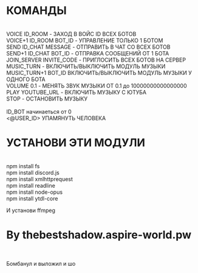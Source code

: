 <h1>КОМАНДЫ</h1><br/>
VOICE ID_ROOM - ЗАХОД В ВОЙС ID ВСЕХ БОТОВ <br/>
VOICE+1 ID_ROOM BOT_ID - УПРАВЛЕНИЕ ТОЛЬКО 1 БОТОМ<br/>
SEND ID_CHAT MESSAGE - ОТПРАВИТЬ В ЧАТ СО ВСЕХ БОТОВ<br/>
SEND+1 ID_CHAT BOT_ID - ОТПРАВКА СООБЩЕНИЙ ОТ 1 БОТА<br/>
JOIN_SERVER INVITE_CODE - ПРИГЛОСИТЬ ВСЕХ БОТОВ НА СЕРВЕР<br/>
MUSIC_TURN - ВКЛЮЧИТЬ/ВЫКЛЮЧИТЬ МОДУЛЬ МУЗЫКИ<br/>
MUSIC_TURN+1 BOT_ID ВКЛЮЧИТЬ/ВЫКЛЮЧИТЬ МОДУЛЬ МУЗЫКИ У ОДНОГО БОТА<br/>
VOLUME 0.1 - МЕНЯТЬ ЗВУК МУЗЫКИ ОТ 0.1 до 10000000000000000<br/>
PLAY YOUTUBE_URL - ВКЛЮЧИТЬ МУЗЫКУ С ЮТУБА<br/>
STOP - ОСТАНОВИТЬ МУЗЫКУ<br/>
<h1ПРОЧАЯ_ХУЙНЯ</h1><br/>
ID_BOT начинаеться от 0<br/>
<@USER_ID> УПАМЯНУТЬ ЧЕЛОВЕКА<br/>

<h1>УСТАНОВИ ЭТИ МОДУЛИ</h1><br/>
npm install fs<br/>
npm install discord.js<br/>
npm install xmlhttprequest<br/>
npm install readline<br/>
npm install node-opus<br/>
npm install ytdl-core<br/>

И установи ffmpeg<br/>
<h1>By thebestshadow.aspire-world.pw</h1><br/>


<p>Бомбанул и выложил и шо</p>
